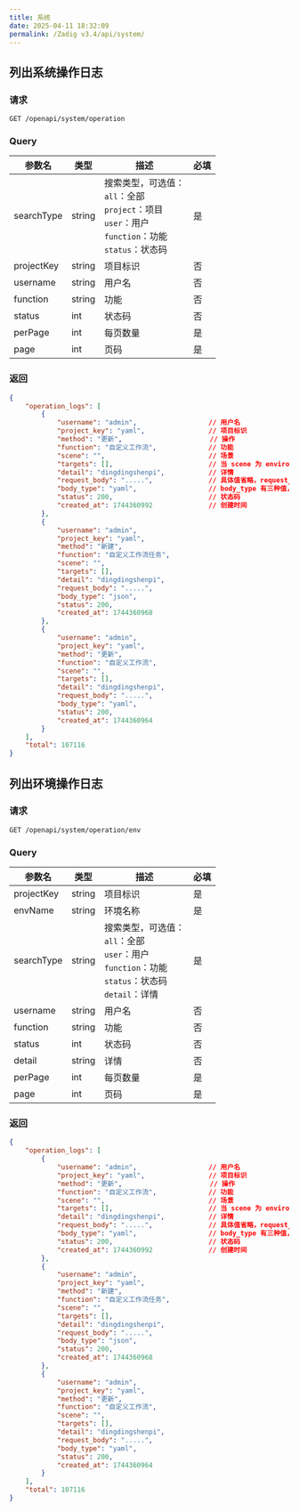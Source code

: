 ```yaml
---
title: 系统
date: 2025-04-11 18:32:09
permalink: /Zadig v3.4/api/system/
---
```


## 列出系统操作日志

### 请求

```
GET /openapi/system/operation
```

### Query

| 参数名     | 类型   | 描述                                                                                                         | 必填 |
| ---------- | ------ | ------------------------------------------------------------------------------------------------------------ | ---- |
| searchType | string | 搜索类型，可选值：<br>`all`：全部<br>`project`：项目<br>`user`：用户<br>`function`：功能<br>`status`：状态码 | 是   | 是 |
| projectKey | string | 项目标识                                                                                                     | 否   |
| username   | string | 用户名                                                                                                       | 否   |
| function   | string | 功能                                                                                                         | 否   |
| status     | int    | 状态码                                                                                                       | 否   |
| perPage    | int    | 每页数量                                                                                                     | 是   |
| page       | int    | 页码                                                                                                         | 是   |

### 返回

```json
{
    "operation_logs": [
        {
            "username": "admin",                  // 用户名
            "project_key": "yaml",                // 项目标识
            "method": "更新",                      // 操作
            "function": "自定义工作流",             // 功能
            "scene": "",                          // 场景
            "targets": [],                        // 当 scene 为 environment 时，targets 为环境名称列表
            "detail": "dingdingshenpi",           // 详情
            "request_body": ".....",              // 具体值省略，request_body类型可能为 json 或 yaml
            "body_type": "yaml",                  // body_type 有三种值，""、"json"、"yaml"，老数据可能为空
            "status": 200,                        // 状态码
            "created_at": 1744360992              // 创建时间
        },
        {
            "username": "admin",
            "project_key": "yaml",
            "method": "新建",
            "function": "自定义工作流任务",
            "scene": "",
            "targets": [],
            "detail": "dingdingshenpi",
            "request_body": ".....",
            "body_type": "json",
            "status": 200,
            "created_at": 1744360968
        },
        {
            "username": "admin",
            "project_key": "yaml",
            "method": "更新",
            "function": "自定义工作流",
            "scene": "",
            "targets": [],
            "detail": "dingdingshenpi",
            "request_body": ".....",
            "body_type": "yaml",
            "status": 200,
            "created_at": 1744360964
        }
    ],
    "total": 107116
}
```

## 列出环境操作日志

###  请求

```
GET /openapi/system/operation/env
```

### Query

| 参数名     | 类型   | 描述                                                                                                        | 必填 |
| ---------- | ------ | ----------------------------------------------------------------------------------------------------------- | ---- |
| projectKey | string | 项目标识                                                                                                    | 是   |
| envName    | string | 环境名称                                                                                                    | 是   |
| searchType | string | 搜索类型，可选值：<br>`all`：全部<br>`user`：用户<br>`function`：功能<br>`status`：状态码<br>`detail`：详情 | 是   |
| username   | string | 用户名                                                                                                      | 否   |
| function   | string | 功能                                                                                                        | 否   |
| status     | int    | 状态码                                                                                                      | 否   |
| detail     | string | 详情                                                                                                        | 否   |
| perPage    | int    | 每页数量                                                                                                    | 是   |
| page       | int    | 页码                                                                                                        | 是   |

### 返回

```json
{
    "operation_logs": [
        {
            "username": "admin",                  // 用户名
            "project_key": "yaml",                // 项目标识
            "method": "更新",                      // 操作
            "function": "自定义工作流",             // 功能
            "scene": "",                          // 场景
            "targets": [],                        // 当 scene 为 environment 时，targets 为环境名称列表
            "detail": "dingdingshenpi",           // 详情
            "request_body": ".....",              // 具体值省略，request_body类型可能为 json 或 yaml
            "body_type": "yaml",                  // body_type 有三种值，""、"json"、"yaml"，老数据可能为空
            "status": 200,                        // 状态码
            "created_at": 1744360992              // 创建时间
        },
        {
            "username": "admin",
            "project_key": "yaml",
            "method": "新建",
            "function": "自定义工作流任务",
            "scene": "",
            "targets": [],
            "detail": "dingdingshenpi",
            "request_body": ".....",
            "body_type": "json",
            "status": 200,
            "created_at": 1744360968
        },
        {
            "username": "admin",
            "project_key": "yaml",
            "method": "更新",
            "function": "自定义工作流",
            "scene": "",
            "targets": [],
            "detail": "dingdingshenpi",
            "request_body": ".....",
            "body_type": "yaml",
            "status": 200,
            "created_at": 1744360964
        }
    ],
    "total": 107116
}
```
